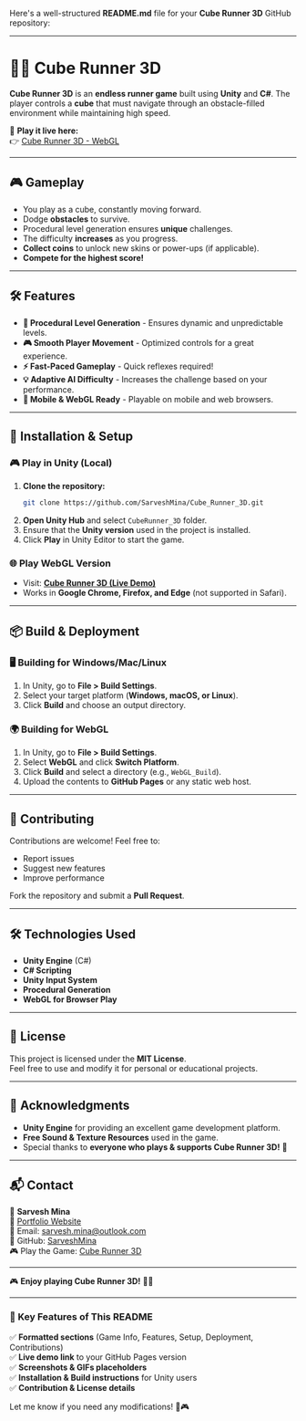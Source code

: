Here's a well-structured **README.md** file for your **Cube Runner 3D** GitHub repository:

---
# 🏃‍♂️ Cube Runner 3D

**Cube Runner 3D** is an **endless runner game** built using **Unity** and **C#**. The player controls a **cube** that must navigate through an obstacle-filled environment while maintaining high speed. 

🚀 **Play it live here:**  
👉 [Cube Runner 3D - WebGL](https://sarveshmina.github.io/games/cube_runner_3d/)

---

## 🎮 Gameplay
- You play as a cube, constantly moving forward.
- Dodge **obstacles** to survive.
- Procedural level generation ensures **unique** challenges.
- The difficulty **increases** as you progress.
- **Collect coins** to unlock new skins or power-ups (if applicable).
- **Compete for the highest score!**

---

## 🛠️ Features
- **🔄 Procedural Level Generation** - Ensures dynamic and unpredictable levels.
- **🎮 Smooth Player Movement** - Optimized controls for a great experience.
- **⚡ Fast-Paced Gameplay** - Quick reflexes required!
- **💡 Adaptive AI Difficulty** - Increases the challenge based on your performance.
- **📱 Mobile & WebGL Ready** - Playable on mobile and web browsers.

---
## 🔧 Installation & Setup
### 🎮 Play in Unity (Local)
1. **Clone the repository:**
   ```sh
   git clone https://github.com/SarveshMina/Cube_Runner_3D.git
   ```
2. **Open Unity Hub** and select `CubeRunner_3D` folder.
3. Ensure that the **Unity version** used in the project is installed.
4. Click **Play** in Unity Editor to start the game.

### 🌐 Play WebGL Version
- Visit: **[Cube Runner 3D (Live Demo)](https://sarveshmina.github.io/games/cube_runner_3d/)**  
- Works in **Google Chrome, Firefox, and Edge** (not supported in Safari).

---

## 📦 Build & Deployment
### 🖥️ Building for Windows/Mac/Linux
1. In Unity, go to **File > Build Settings**.
2. Select your target platform (**Windows, macOS, or Linux**).
3. Click **Build** and choose an output directory.

### 🌍 Building for WebGL
1. In Unity, go to **File > Build Settings**.
2. Select **WebGL** and click **Switch Platform**.
3. Click **Build** and select a directory (e.g., `WebGL_Build`).
4. Upload the contents to **GitHub Pages** or any static web host.

---

## 🤝 Contributing
Contributions are welcome! Feel free to:
- Report issues
- Suggest new features
- Improve performance

Fork the repository and submit a **Pull Request**.

---

## 🛠️ Technologies Used
- **Unity Engine** (C#)
- **C# Scripting**
- **Unity Input System**
- **Procedural Generation**
- **WebGL for Browser Play**

---

## 📜 License
This project is licensed under the **MIT License**.  
Feel free to use and modify it for personal or educational projects.

---

## 🙌 Acknowledgments
- **Unity Engine** for providing an excellent game development platform.
- **Free Sound & Texture Resources** used in the game.
- Special thanks to **everyone who plays & supports Cube Runner 3D!** 🚀

---

## 📬 Contact
👤 **Sarvesh Mina**  
🔗 [Portfolio Website](https://sarveshmina.github.io)  
📧 Email: sarvesh.mina@outlook.com  
🐙 GitHub: [SarveshMina](https://github.com/SarveshMina)  
🎮 Play the Game: [Cube Runner 3D](https://sarveshmina.github.io/games/cube_runner_3d/)

---

🎮 **Enjoy playing Cube Runner 3D!** 🚀🔥

---

### **📌 Key Features of This README**
✅ **Formatted sections** (Game Info, Features, Setup, Deployment, Contributions)  
✅ **Live demo link** to your GitHub Pages version  
✅ **Screenshots & GIFs placeholders**  
✅ **Installation & Build instructions** for Unity users  
✅ **Contribution & License details**  

Let me know if you need any modifications! 🚀🎮
